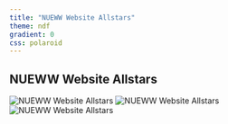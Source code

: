 ```yaml
---
title: "NUEWW Website Allstars"
theme: ndf
gradient: 0
css: polaroid
---
```

## NUEWW Website Allstars

![NUEWW Website Allstars](images/allstars/balkon_schepp_andi_ingo.jpg)
![NUEWW Website Allstars](images/allstars/weinberg_von_david.jpg)
![NUEWW Website Allstars](images/allstars/strand_1.jpg)
